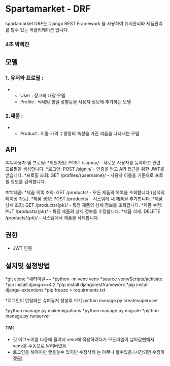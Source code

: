 # Spartamarket - DRF
spartamarket DRF는 Django REST Framework 을 사용하여 유저관리와 제품관리를 할수 있는 어플리케이션 입니다.

### 4조 박혜진


## 모델
### 1. 유저와 프로필 :
* - User : 장고의 내장 모델
  - Profile : 닉네임 생일 성별등을 사용자 정보에 추가하는 모델
### 2.제품 :
* - Product : 이름 가격 수량등의 속성을 가진 제품을 나타내는 모델

## API
###사용자 및 프로필:
*회원가입: POST /signup/ - 새로운 사용자를 등록하고 관련 프로필을 생성합니다.
*로그인: POST /signin/ - 인증을 받고 API 접근을 위한 JWT를 받습니다.
*프로필 조회: GET /profiles/{username}/ - 사용자 이름을 기준으로 프로필 정보를 검색합니다.

###제품:
*제품 목록 조회: GET /products/ - 모든 제품의 목록을 조회합니다 (선택적 페이징 가능).
*제품 생성: POST /products/ - 시스템에 새 제품을 추가합니다.
*제품 상세 조회: GET /products/{pk}/ - 특정 제품의 상세 정보를 조회합니다.
*제품 수정: PUT /products/{pk}/ - 특정 제품의 상세 정보를 수정합니다.
*제품 삭제: DELETE /products/{pk}/ - 시스템에서 제품을 삭제합니다.

## 권한
* JWT 인증


## 설치및 설정방법
*git clone
*새터미널~~
*python -m venv venv
*source venv/Scripts/activate
*pip install django==4.2
*pip install djangorestframework
*pip install django-extentions
*pip freeze > requirments.txt

*로그인이 안될때는 슈퍼유저 생성후 보기  python manage.py createsuperuser

*python manage.py makemigrations
*python manage.py migrate
*python manage.py runserver




#### TMI 
- 깃 이그노어를 나중에 올려서 venv에 적용하려다가 모든파일이 날아갈뻔해서 venv를 수동으로 날려버렸음
- 로그인을 해야지만 글을쓸수 있지만 수정삭제 는 아무나 할수있음 (시간되면 수정하겠음)
